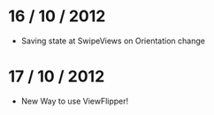 # 16 / 10 / 2012

+ Saving state at SwipeViews on Orientation change

# 17 / 10 / 2012

+ New Way to use ViewFlipper!
